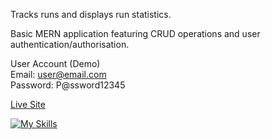 Tracks runs and displays run statistics.

Basic MERN application featuring CRUD operations and user authentication/authorisation.

User Account (Demo)  
Email: user@email.com  
Password: P@ssword12345

[Live Site](https://runs-tracker-htk9.onrender.com)

[![My Skills](https://skillicons.dev/icons?i=react,nodejs,express,mongodb)](https://skillicons.dev)
